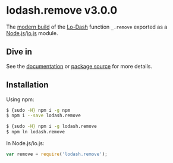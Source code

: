 # lodash.remove v3.0.0

The [modern build](https://github.com/lodash/lodash/wiki/Build-Differences) of the [Lo-Dash](https://lodash.com/) function `_.remove` exported as a [Node.js](http://nodejs.org/)/[io.js](https://iojs.org/) module.

## Dive in

See the [documentation](https://lodash.com/docs#remove) or [package source](https://github.com/lodash/lodash/blob/3.0.0-npm-packages/lodash.remove/index.js) for more details.

## Installation

Using npm:

```bash
$ {sudo -H} npm i -g npm
$ npm i --save lodash.remove

$ {sudo -H} npm i -g lodash.remove
$ npm ln lodash.remove
```

In Node.js/io.js:

```js
var remove = require('lodash.remove');
```

